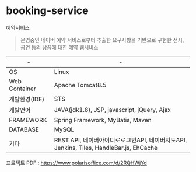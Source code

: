 # booking-service
예약서비스
> 운영중인 네이버 예약 서비스로부터 추출한 요구사항을 기반으로 구현한 전시, 공연 등의 상품에 대한 예약 웹서비스

| - | -  |
|--|--|
| OS | Linux  |
|Web Container	|Apache Tomcat8.5|
|  개발환경(IDE)	|STS  |
|  개발언어	|JAVA(jdk1.8), JSP, javascript, jQuery, Ajax  |
|FRAMEWORK |Spring Framework, MyBatis, Maven |
|DATABASE|MySQL|
|기타|REST API, 네이버아이디로로그인API, 네이버지도API, Jenkins, Tiles, HandleBar.js, EhCache|

프로젝트 PDF : https://www.polarisoffice.com/d/2RQHWjYd
